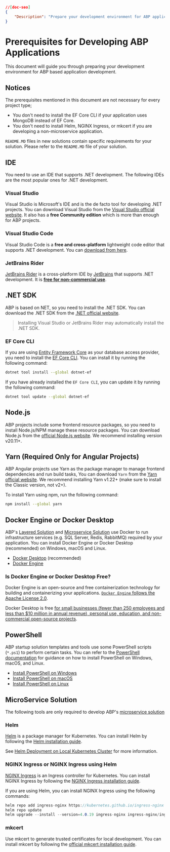 ```json
//[doc-seo]
{
    "Description": "Prepare your development environment for ABP applications with essential prerequisites and IDE recommendations for .NET development."
}
```

# Prerequisites for Developing ABP Applications

This document will guide you through preparing your development environment for ABP based application development.

## Notices

The prerequisites mentioned in this document are not necessary for every project type;

* You don't need to install the EF Core CLI if your application uses MongoDB instead of EF Core.
* You don't need to install Helm, NGINX Ingress, or mkcert if you are developing a non-microservice application.

`README.MD` files in new solutions contain specific requirements for your solution. Please refer to the `README.MD` file of your solution.

## IDE

You need to use an IDE that supports .NET development. The following IDEs are the most popular ones for .NET development.

### Visual Studio

Visual Studio is Microsoft's IDE and is the de facto tool for developing .NET projects. You can download Visual Studio from the [Visual Studio official website](https://visualstudio.microsoft.com/). It also has a **free Community edition** which is more than enough for ABP projects.

### Visual Studio Code

Visual Studio Code is a **free and cross-platform** lightweight code editor that supports .NET development. You can [download from here](https://code.visualstudio.com/download).

### JetBrains Rider

[JetBrains Rider](https://www.jetbrains.com/rider/download) is a cross-platform IDE by [JetBrains](https://www.jetbrains.com/) that supports .NET development. It is **[free for non-commercial use](https://blog.jetbrains.com/blog/2024/10/24/webstorm-and-rider-are-now-free-for-non-commercial-use/)**.

## .NET SDK

ABP is based on NET, so you need to install the .NET SDK. You can download the .NET SDK from the [.NET official website](https://dotnet.microsoft.com/en-us/download/dotnet/9.0).

> Installing Visual Studio or JetBrains Rider may automatically install the .NET SDK.

### EF Core CLI

If you are using [Entity Framework Core](https://learn.microsoft.com/en-us/ef/core/) as your database access provider, you need to install the [EF Core CLI](https://learn.microsoft.com/en-us/ef/core/cli/dotnet). You can install it by running the following command:

```bash
dotnet tool install --global dotnet-ef
```

If you have already installed the `EF Core CLI`, you can update it by running the following command:

```bash
dotnet tool update --global dotnet-ef
```

## Node.js

ABP projects include some frontend resource packages, so you need to install Node.js/NPM manage these resource packages. You can download Node.js from the [official Node.js website](https://nodejs.org/). We recommend installing version v20.11+.

## Yarn (Required Only for Angular Projects)

ABP Angular projects use Yarn as the package manager to manage frontend dependencies and run build tasks, You can download `Yarn` from the [Yarn official website](https://classic.yarnpkg.com/en/docs/install). We recommend installing Yarn v1.22+ (make sure to install the Classic version, not v2+).

To install Yarn using npm, run the following command:

```bash
npm install --global yarn
```

## Docker Engine or Docker Desktop

ABP's [Layered Solution](../solution-templates/layered-web-application/index.md) and [Microservice Solution](../solution-templates/microservice/index.md) use Docker to run infrastructure services (e.g. SQL Server, Redis, RabbitMQ) required by your application. You can install Docker Engine or Docker Desktop (recommended) on Windows, macOS and Linux.

* [Docker Desktop](https://www.docker.com/products/docker-desktop/) (recommended)
* [Docker Engine](https://docs.docker.com/engine/install/)

### Is Docker Engine or Docker Desktop Free?

Docker Engine is an open-source and free containerization technology for building and containerizing your applications. [`Docker Engine` follows the Apache License 2.0](https://docs.docker.com/engine/#licensing).

Docker Desktop is free [for small businesses (fewer than 250 employees and less than $10 million in annual revenue), personal use, education, and non-commercial open-source projects](https://docs.docker.com/subscription/desktop-license/).

## PowerShell

ABP startup solution templates and tools use some PowerShell scripts (`*.ps1`) to perform certain tasks. You can refer to the [PowerShell documentation](https://learn.microsoft.com/en-us/powershell/scripting/install/installing-powershell) for guidance on how to install PowerShell on Windows, macOS, and Linux.

* [Install PowerShell on Windows](https://learn.microsoft.com/en-us/powershell/scripting/install/installing-powershell-on-windows)
* [Install PowerShell on macOS](https://learn.microsoft.com/en-us/powershell/scripting/install/installing-powershell-on-macos)
* [Install PowerShell on Linux](https://learn.microsoft.com/en-us/powershell/scripting/install/installing-powershell-on-linux)

## MicroService Solution

The following tools are only required to develop ABP's [microservice solution](../solution-templates/microservice/index.md)

### Helm

[Helm](https://helm.sh/) is a package manager for Kubernetes. You can install Helm by following the [Helm installation guide](https://helm.sh/docs/intro/install/). 

See [Helm Deployment on Local Kubernetes Cluster](../solution-templates/microservice/helm-charts-and-kubernetes.md) for more information.

### NGINX Ingress or NGINX Ingress using Helm

[NGINX Ingress](https://kubernetes.github.io/ingress-nginx/deploy/) is an Ingress controller for Kubernetes. You can install NGINX Ingress by following the [NGINX Ingress installation guide](https://kubernetes.github.io/ingress-nginx/deploy/). 

If you are using Helm, you can install NGINX Ingress using the following commands:

```cs
helm repo add ingress-nginx https://kubernetes.github.io/ingress-nginx
helm repo update
helm upgrade --install --version=4.0.19 ingress-nginx ingress-nginx/ingress-nginx
```

### mkcert

Use mkcert to generate trusted certificates for local development. You can install mkcert by following the [official mkcert installation guide](https://github.com/FiloSottile/mkcert#installation).
